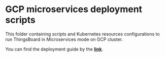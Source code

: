 # GCP microservices deployment scripts

This folder containing scripts and Kubernetes resources configurations to run ThingsBoard in Microservices mode on GCP cluster.

You can find the deployment guide by the [**link**](https://thingsboard.io/docs/user-guide/install/pe/cluster/gcp-microservices-setup/).